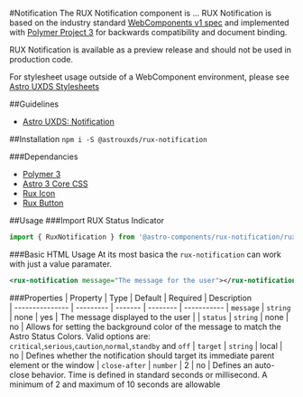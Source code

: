 #Notification
The RUX Notification component is … RUX Notification is based on the industry standard [WebComponents v1 spec](https://html.spec.whatwg.org/multipage/custom-elements.html) and implemented with [Polymer Project 3](https://www.polymer-project.org) for backwards compatibility and document binding.

RUX Notification is available as a preview release and should not be used in production code.

For stylesheet usage outside of a WebComponent environment, please see [Astro UXDS Stylesheets](https://bitbucket.org/rocketcom/astro-styles)

##Guidelines

- [Astro UXDS: Notification](http://www.astrouxds.com/library/notification)

##Installation
`npm i -S @astrouxds/rux-notification`

###Dependancies

- [Polymer 3](https://www.polymer-project.com)
- [Astro 3 Core CSS](https://bitbucket.org/rocketcom/astro-styles/src/master/)
- [Rux Icon](https://bitbucket.org/rocketcom/astro-components/src/master/packages/rux-icon/)
- [Rux Button](https://bitbucket.org/rocketcom/astro-components/src/master/packages/rux-button/)

##Usage
###Import RUX Status Indicator

```javascript
import { RuxNotification } from '@astro-components/rux-notification/rux-notification.js';
```

###Basic HTML Usage
At its most basica the `rux-notification` can work with just a value paramater.

```xml
<rux-notification message="The message for the user"></rux-notification>
```

###Properties
| Property | Type | Default | Required | Description  
| --------------- | --------- | ------- | -------- | -----------
| `message` | `string` | none | yes | The message displayed to the user |
| `status` | `string` | none | no | Allows for setting the background color of the message to match the Astro Status Colors. Valid options are: `critical`,`serious`,`caution`,`normal`,`standby` and `off`
| `target` | `string` | local | no | Defines whether the notification should target its immediate parent element or the window
| `close-after` | `number` | 2 | no | Defines an auto-close behavior. Time is defined in standard seconds or millisecond. A minimum of 2 and maximum of 10 seconds are allowable

